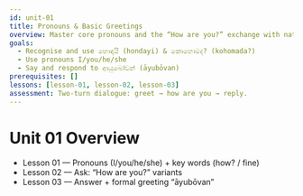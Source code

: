 ```yaml
---
id: unit-01
title: Pronouns & Basic Greetings
overview: Master core pronouns and the “How are you?” exchange with natural replies and the formal greeting.
goals:
  - Recognise and use හොඳයි (hondayi) & කොහොමද? (kohomada?)
  - Use pronouns I/you/he/she
  - Say and respond to ආයුබෝවන් (āyubōvan)
prerequisites: []
lessons: [lesson-01, lesson-02, lesson-03]
assessment: Two-turn dialogue: greet → how are you → reply.
---
```


# Unit 01 Overview

- Lesson 01 — Pronouns (I/you/he/she) + key words (how? / fine)
- Lesson 02 — Ask: “How are you?” variants
- Lesson 03 — Answer + formal greeting “āyubōvan”
